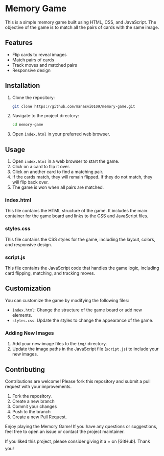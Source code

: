 # Memory Game

This is a simple memory game built using HTML, CSS, and JavaScript. The objective of the game is to match all the pairs of cards with the same image.

## Features

- Flip cards to reveal images
- Match pairs of cards
- Track moves and matched pairs
- Responsive design

## Installation

1. Clone the repository:
   ```sh
   git clone https://github.com/manasvi0109/memory-game.git
   ```

2. Navigate to the project directory:
   ```sh
   cd memory-game
   ```

3. Open `index.html` in your preferred web browser.

## Usage

1. Open `index.html` in a web browser to start the game.
2. Click on a card to flip it over.
3. Click on another card to find a matching pair.
4. If the cards match, they will remain flipped. If they do not match, they will flip back over.
5. The game is won when all pairs are matched.

### index.html

This file contains the HTML structure of the game. It includes the main container for the game board and links to the CSS and JavaScript files.

### styles.css

This file contains the CSS styles for the game, including the layout, colors, and responsive design.

### script.js

This file contains the JavaScript code that handles the game logic, including card flipping, matching, and tracking moves.

## Customization

You can customize the game by modifying the following files:

- `index.html`: Change the structure of the game board or add new elements.
- `styles.css`: Update the styles to change the appearance of the game.

### Adding New Images

1. Add your new image files to the `img/` directory.
2. Update the image paths in the JavaScript file (`script.js`) to include your new images.

## Contributing

Contributions are welcome! Please fork this repository and submit a pull request with your improvements.

1. Fork the repository.
2. Create a new branch 
3. Commit your changes 
4. Push to the branch 
5. Create a new Pull Request.


Enjoy playing the Memory Game! If you have any questions or suggestions, feel free to open an issue or contact the project maintainer.


If you liked this project, please consider giving it a ⭐ on [GitHub]. Thank you!
